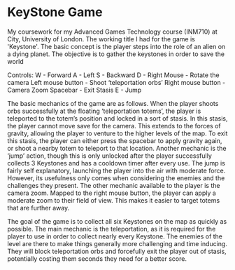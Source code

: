 # KeyStone Game
My coursework for my Advanced Games Technology course (INM710) at City, University of London. The working title I had for the game is 'Keystone'. The basic concept is the player steps into the role of an alien on a dying planet. The objective is to gather the keystones in order to save the world

Controls:
W - Forward
A - Left
S - Backward
D - Right
Mouse - Rotate the camera
Left mouse button - Shoot ‘teleportation orbs’
Right mouse button - Camera Zoom
Spacebar - Exit Stasis
E - Jump

The basic mechanics of the game are as follows. When the player shoots orbs successfully at the floating ‘teleportation totems’, the player is teleported to the totem’s position and locked in a sort of stasis. In this stasis, the player cannot move save for the camera. This extends to the forces of gravity, allowing the player to venture to the higher levels of the map. To exit this stasis, the player can either press the spacebar to apply gravity again, or shoot a nearby totem to teleport to that location. Another mechanic is the ‘jump’ action, though this is only unlocked after the player successfully collects 3 Keystones and has a cooldown timer after every use.  The jump is fairly self explanatory, launching the player into the air with moderate force. However, its usefulness only comes when considering the enemies and the challenges they present. The other mechanic available to the player is the camera zoom. Mapped to the right mouse button, the player can apply a moderate zoom to their field of view. This makes it easier to target totems that are further away.

The goal of the game is to collect all six Keystones on the map as quickly as possible. The main mechanic is the teleportation, as it is required for the player to use in order to collect nearly every Keystone. The enemies of the level are there to make things generally more challenging and time inducing. They will block teleportation orbs and forcefully exit the player out of stasis, potentially costing them seconds they need for a better score.

